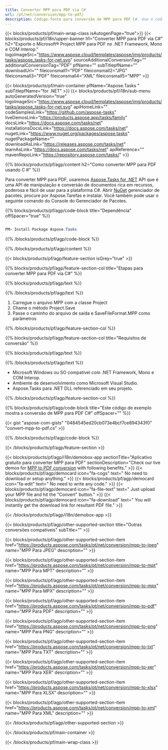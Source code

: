 ```yaml
---
title: Converter MPP para PDF via C# 
url: /pt/net/conversion/mpp-to-pdf/ 
description: Código-fonte para conversão de MPP para PDF C#. Use o código de exemplo da API para arquivos MPP em lote para conversão PDF no VB.NET Asp.NET ou em qualquer aplicativo baseado em .NET.
---
```


{{< blocks/products/pf/main-wrap-class isAutogenPage="true">}}
{{< blocks/products/pf/i18n/upper-banner h1="Converter MPP para PDF via C#" h2="Exporte o Microsoft® Project MPP para PDF no .NET Framework, Mono e COM Interop." logoImageSrc="https://www.aspose.cloud/templates/aspose/img/products/tasks/aspose_tasks-for-net.svg" sourceAdditionalConversionTag="" additionalConversionTag="PDF" pfName="" subTitlepfName="" downloadUrl="" fileiconsmall1="PDF" fileiconsmall2="JPG" fileiconsmall3="PDF" fileiconsmall4="XML" fileiconsmall5="MPP" >}}

{{< blocks/products/pf/main-container pfName="Aspose.Tasks " subTitlepfName="for .NET" >}}
{{< blocks/products/pf/i18n/sub-menu autoGeneratedVersion="true" logoImageSrc="https://www.aspose.cloud/templates/aspose/img/products/tasks/aspose_tasks-for-net.svg" apiHomeLink="" codeSamplesLink="https://github.com/aspose-tasks" liveDemosLink="https://products.aspose.app/tasks/family" docsLink="https://docs.aspose.com/tasks/net" installationsDocsLink="https://docs.aspose.com/tasks/net" nugetLink="https://www.nuget.org/packages/aspose.tasks" nugetPackageName="" downloadAsLink="https://releases.aspose.com/tasks/net" learnAsLink="https://docs.aspose.com/tasks/net" apiReference="" mavenRepoLink="https://repository.aspose.com/tasks/" >}}

{{% blocks/products/pf/agp/content h2="Como converter MPP para PDF usando C #" %}}

Para converter MPP para PDF, usaremos
 [Aspose.Tasks for .NET](https://products.aspose.com/tasks/net)
 API que é uma API de manipulação e conversão de documentos rica em recursos, poderosa e fácil de usar para a plataforma C#. Abrir
 [NuGet](https://www.nuget.org/packages/aspose.tasks)
 gerenciador de pacotes, procure por
 Aspose.Tarefas
 e instalar. Você também pode usar o seguinte comando do Console do Gerenciador de Pacotes.

{{% blocks/products/pf/agp/code-block title="Dependência" offSpacer="true" %}}

```cs

PM> Install-Package Aspose.Tasks

```

{{% /blocks/products/pf/agp/code-block %}}

{{% /blocks/products/pf/agp/content %}}

{{< blocks/products/pf/agp/feature-section isGrey="true" >}}

{{% blocks/products/pf/agp/feature-section-col title="Etapas para converter MPP para PDF via C#" %}}

{{% blocks/products/pf/agp/text %}}

{{% /blocks/products/pf/agp/text %}}

1. Carregue o arquivo MPP com a classe Project
1. Chame o método Project.Save
1. Passe o caminho do arquivo de saída e SaveFileFormat.MPP como parâmetros

{{% /blocks/products/pf/agp/feature-section-col %}}

{{% blocks/products/pf/agp/feature-section-col title="Requisitos de conversão" %}}

{{% blocks/products/pf/agp/text %}}

{{% /blocks/products/pf/agp/text %}}

- Microsoft Windows ou SO compatível com .NET Framework, Mono e COM Interop.
- Ambiente de desenvolvimento como Microsoft Visual Studio.
- Aspose.Tasks para .NET DLL referenciado em seu projeto.

{{% /blocks/products/pf/agp/feature-section-col %}}

{{% blocks/products/pf/agp/code-block title="Este código de exemplo mostra a conversão de MPP para PDF C#" offSpacer="" %}}

{{< gist "aspose-com-gists" "0484545ed20cb073e4bcf7ce894343f0" "convert-mpp-to-pdf.cs" >}}

{{% /blocks/products/pf/agp/code-block %}}

{{< /blocks/products/pf/agp/feature-section >}}

<!-- aboutfile Starts -->

{{< blocks/products/pf/agp/i18n/demobox-app sectionTitle="Aplicativo gratuito para converter MPP para PDF" sectionDescription="Check our live demos for [MPP to PDF conversion](https://products.aspose.app/tasks/conversion/mpp-to-pdf) with following benefits." >}}
        {{< blocks/products/pf/agp/democard icon="fa-cogs" text=" No need to download or setup anything." >}}
        {{< blocks/products/pf/agp/democard icon="fa-edit" text=" No need to write any code." >}}
        {{< blocks/products/pf/agp/democard icon="fa-file-text" text=" Just upload your MPP file and hit the \"Convert\" button." >}}
        {{< blocks/products/pf/agp/democard icon="fa-download" text=" You will instantly get the download link for resultant PDF file." >}}

{{< /blocks/products/pf/agp/i18n/demobox-app >}}

<!-- aboutfile Ends -->

{{< blocks/products/pf/agp/other-supported-section title="Outras conversões compatíveis" subTitle="" >}}

{{< blocks/products/pf/agp/other-supported-section-item href="https://products.aspose.com/tasks/pt/net/conversion/mpp-to-jpeg" name="MPP Para JPEG" description="" >}}

{{< blocks/products/pf/agp/other-supported-section-item href="https://products.aspose.com/tasks/pt/net/conversion/mpp-to-mpt" name="MPP Para MPT" description="" >}}

{{< blocks/products/pf/agp/other-supported-section-item href="https://products.aspose.com/tasks/pt/net/conversion/mpp-to-mpx" name="MPP Para MPX" description="" >}}

{{< blocks/products/pf/agp/other-supported-section-item href="https://products.aspose.com/tasks/pt/net/conversion/mpp-to-pdf" name="MPP Para PDF" description="" >}}

{{< blocks/products/pf/agp/other-supported-section-item href="https://products.aspose.com/tasks/pt/net/conversion/mpp-to-png" name="MPP Para PNG" description="" >}}

{{< blocks/products/pf/agp/other-supported-section-item href="https://products.aspose.com/tasks/pt/net/conversion/mpp-to-txt" name="MPP Para TXT" description="" >}}

{{< blocks/products/pf/agp/other-supported-section-item href="https://products.aspose.com/tasks/pt/net/conversion/mpp-to-xer" name="MPP Para XER" description="" >}}

{{< blocks/products/pf/agp/other-supported-section-item href="https://products.aspose.com/tasks/pt/net/conversion/mpp-to-xlsx" name="MPP Para XLSX" description="" >}}

{{< blocks/products/pf/agp/other-supported-section-item href="https://products.aspose.com/tasks/pt/net/conversion/mpp-to-xml" name="MPP Para XML" description="" >}}



{{< /blocks/products/pf/agp/other-supported-section >}}

{{< /blocks/products/pf/main-container >}}
    
{{< /blocks/products/pf/main-wrap-class >}}